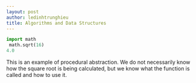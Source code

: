 ```yaml
---
layout: post
author: ledinhtrunghieu
title: Algorithms and Data Structures
---
```



```py
import math
 math.sqrt(16)
4.0
```
This is an example of procedural abstraction. We do not necessarily know how the square root is being calculated, but we know what the function is called and how to use it.
